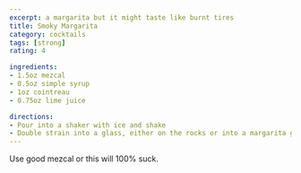 ```yaml
---
excerpt: a margarita but it might taste like burnt tires
title: Smoky Margarita
category: cocktails
tags: [strong]
rating: 4

ingredients:
- 1.5oz mezcal
- 0.5oz simple syrup
- 1oz cointreau
- 0.75oz lime juice

directions:
- Pour into a shaker with ice and shake
- Double strain into a glass, either on the rocks or into a margarita glass, depending on what you're feeling.
---
```


Use good mezcal or this will 100% suck.